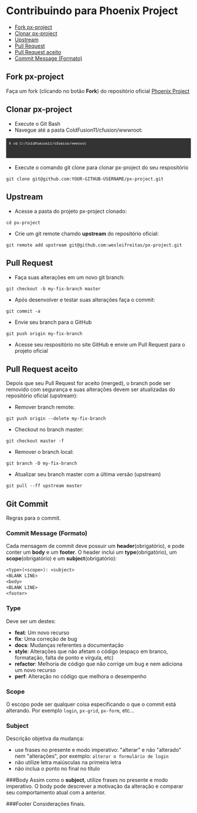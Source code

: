 # Contribuindo para Phoenix Project

 - [Fork px-project](#fork)
 - [Clonar px-project](#clone)
 - [Upstream](#upstream)
 - [Pull Request](#pullrequest)
 - [Pull Request aceito](#merged)
 - [Commit Message (Formato)](#commit)
 

## <a name="fork"></a> Fork px-project

Faça um fork (clicando no botão **Fork**) do repositório oficial [Phoenix Project](https://github.com/wesleifreitas/px-project)

## <a name="clone"></a> Clonar px-project

* Execute o Git Bash
* Navegue até a pasta ColdFusion11/cfusion/wwwroot:

![git_cd_wwwroot](docs/guide-pt-BR/images/git_cd_wwwroot.png)

* Execute o comando git clone para clonar px-project do seu respositório

```shell
git clone git@github.com:YOUR-GITHUB-USERNAME/px-project.git
```

## <a name="upstream"></a> Upstream

* Acesse a pasta do projeto px-project clonado:

```shell
cd px-project
```

* Crie um git remote chamdo **upstream** do repositório oficial:

```shell
git remote add upstream git@github.com:wesleifreitas/px-project.git
```

## <a name="pullrequest"></a> Pull Request

* Faça suas alterações em um novo git branch:

```shell
git checkout -b my-fix-branch master
```

* Após desenvolver e testar suas alterações faça o commit:

```shell
git commit -a
```
* Envie seu branch para o GitHub

```shell
git push origin my-fix-branch
```
* Acesse seu respositório no site GitHub e envie um Pull Request para o projeto oficial

## <a name="merged"></a> Pull Request aceito

Depois que seu Pull Request for aceito (merged), o branch pode ser removido com segurança e suas alterações devem ser atualizadas do repositório oficial (upstream):


* Remover branch remote:

```shell
git push origin --delete my-fix-branch
```

* Checkout no branch master:

```shell
git checkout master -f
```

* Remover o branch local:

```shell
git branch -D my-fix-branch
```

* Atualizar seu branch master com a última versão (upstream)

```shell
git pull --ff upstream master
```

## <a name="commit"></a> Git Commit

Regras para o commit.

### <a name="commit"></a>Commit Message (Formato)
Cada mensagem de commit deve possuir um **header**(obrigatório), e pode conter um **body** e um **footer**.  O header inclui um **type**(obrigatório), um **scope**(obrigatório) e um **subject**(obrigatório):

```
<type>(<scope>): <subject>
<BLANK LINE>
<body>
<BLANK LINE>
<footer>
```

### Type
Deve ser um destes:

* **feat**: Um novo recurso
* **fix**: Uma correção de bug
* **docs**: Mudanças referentes a documentação
* **style**: Alterações que não afetam o código (espaço em branco, formatação, falta de ponto e vírgula, etc)
* **refactor**: Melhoria de código que não corrige um bug e nem adiciona um novo recurso
* **perf**: Alteração no código que melhora o desempenho

### Scope
O escopo pode ser qualquer coisa especificando o que o commit está alterando. Por exemplo `login`,
`px-grid`, `px-form`, etc...

### Subject
Descrição objetiva da mudança:

* use frases no presente e modo imperativo: "alterar" e não "alterado" nem "alterações", por exemplo: `alterar o formulário de login`
* não utilize letra maiúsculas na primeira letra
* não inclua o ponto no final no título

###Body
Assim como o **subject**, utilize frases no presente e modo imperativo.
O body pode descrever a motivação da alteração e comparar seu comportamento atual com a anterior.

###Footer
Considerações finais.
